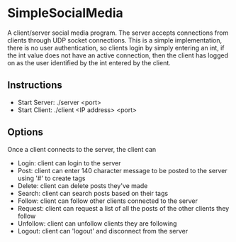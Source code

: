 # SimpleSocialMedia
A client/server social media program. The server accepts connections from clients through UDP socket connections. This is a simple implementation, there is no user authentication, so clients login by simply entering an int, if the int value does not have an active connection, then the client has logged on as the user identified by the int entered by the client.
## Instructions
- Start Server: ./server \<port\>
- Start Client: ./client \<IP address\> \<port\>
## Options
Once a client connects to the server, the client can
- Login: client can login to the server
- Post: client can enter 140 character message to be posted to the server using '#' to create tags
- Delete: client can delete posts they've made
- Search: client can search posts based on their tags
- Follow: client can follow other clients connected to the server
- Request: client can request a list of all the posts of the other clients they follow
- Unfollow: client can unfollow clients they are following
- Logout: client can 'logout' and disconnect from the server
